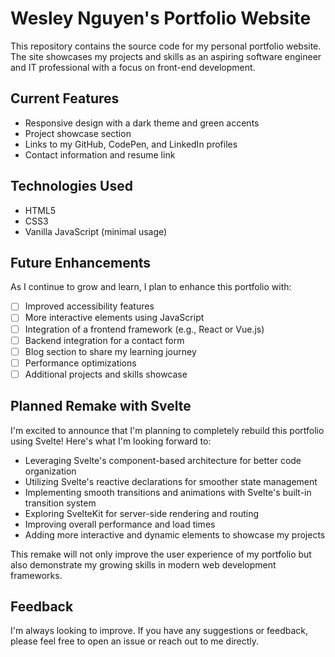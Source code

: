# Wesley Nguyen's Portfolio Website

This repository contains the source code for my personal portfolio website. The site showcases my projects and skills as an aspiring software engineer and IT professional with a focus on front-end development.

## Current Features

- Responsive design with a dark theme and green accents
- Project showcase section
- Links to my GitHub, CodePen, and LinkedIn profiles
- Contact information and resume link

## Technologies Used

- HTML5
- CSS3
- Vanilla JavaScript (minimal usage)

## Future Enhancements

As I continue to grow and learn, I plan to enhance this portfolio with:

- [ ] Improved accessibility features
- [ ] More interactive elements using JavaScript
- [ ] Integration of a frontend framework (e.g., React or Vue.js)
- [ ] Backend integration for a contact form
- [ ] Blog section to share my learning journey
- [ ] Performance optimizations
- [ ] Additional projects and skills showcase

## Planned Remake with Svelte

I'm excited to announce that I'm planning to completely rebuild this portfolio using Svelte! Here's what I'm looking forward to:

- Leveraging Svelte's component-based architecture for better code organization
- Utilizing Svelte's reactive declarations for smoother state management
- Implementing smooth transitions and animations with Svelte's built-in transition system
- Exploring SvelteKit for server-side rendering and routing
- Improving overall performance and load times
- Adding more interactive and dynamic elements to showcase my projects

This remake will not only improve the user experience of my portfolio but also demonstrate my growing skills in modern web development frameworks.

## Feedback

I'm always looking to improve. If you have any suggestions or feedback, please feel free to open an issue or reach out to me directly.